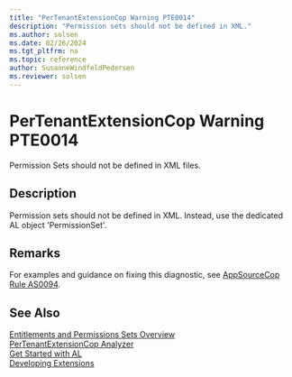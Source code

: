 ```yaml
---
title: "PerTenantExtensionCop Warning PTE0014"
description: "Permission sets should not be defined in XML."
ms.author: solsen
ms.date: 02/26/2024
ms.tgt_pltfrm: na
ms.topic: reference
author: SusanneWindfeldPedersen
ms.reviewer: solsen
---
```

[//]: # (START>DO_NOT_EDIT)
[//]: # (IMPORTANT:Do not edit any of the content between here and the END>DO_NOT_EDIT.)
[//]: # (Any modifications should be made in the .xml files in the ModernDev repo.)
# PerTenantExtensionCop Warning PTE0014
Permission Sets should not be defined in XML files.

## Description
Permission sets should not be defined in XML. Instead, use the dedicated AL object 'PermissionSet'.

[//]: # (IMPORTANT: END>DO_NOT_EDIT)

## Remarks
For examples and guidance on fixing this diagnostic, see [AppSourceCop Rule AS0094](appsourcecop-as0094.md).

## See Also
[Entitlements and Permissions Sets Overview](../devenv-entitlements-and-permissionsets-overview.md)  
[PerTenantExtensionCop Analyzer](pertenantextensioncop.md)  
[Get Started with AL](../devenv-get-started.md)  
[Developing Extensions](../devenv-dev-overview.md)  
